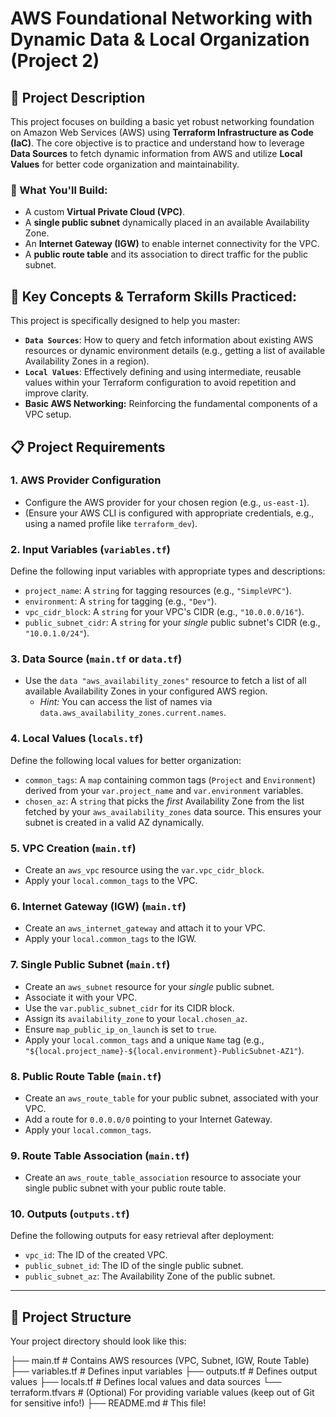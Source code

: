 # AWS Foundational Networking with Dynamic Data & Local Organization (Project 2)


## 📝 Project Description

This project focuses on building a basic yet robust networking foundation on Amazon Web Services (AWS) using **Terraform Infrastructure as Code (IaC)**. The core objective is to practice and understand how to leverage **Data Sources** to fetch dynamic information from AWS and utilize **Local Values** for better code organization and maintainability.

### 🌟 What You'll Build:

* A custom **Virtual Private Cloud (VPC)**.
* A **single public subnet** dynamically placed in an available Availability Zone.
* An **Internet Gateway (IGW)** to enable internet connectivity for the VPC.
* A **public route table** and its association to direct traffic for the public subnet.

## 🚀 Key Concepts & Terraform Skills Practiced:

This project is specifically designed to help you master:

* **`Data Sources`**: How to query and fetch information about existing AWS resources or dynamic environment details (e.g., getting a list of available Availability Zones in a region).
* **`Local Values`**: Effectively defining and using intermediate, reusable values within your Terraform configuration to avoid repetition and improve clarity.
* **Basic AWS Networking:** Reinforcing the fundamental components of a VPC setup.

## 📋 Project Requirements

### 1. AWS Provider Configuration

* Configure the AWS provider for your chosen region (e.g., `us-east-1`).
* (Ensure your AWS CLI is configured with appropriate credentials, e.g., using a named profile like `terraform_dev`).

### 2. Input Variables (`variables.tf`)

Define the following input variables with appropriate types and descriptions:

* `project_name`: A `string` for tagging resources (e.g., `"SimpleVPC"`).
* `environment`: A `string` for tagging (e.g., `"Dev"`).
* `vpc_cidr_block`: A `string` for your VPC's CIDR (e.g., `"10.0.0.0/16"`).
* `public_subnet_cidr`: A `string` for your *single* public subnet's CIDR (e.g., `"10.0.1.0/24"`).

### 3. Data Source (`main.tf` or `data.tf`)

* Use the `data "aws_availability_zones"` resource to fetch a list of all available Availability Zones in your configured AWS region.
    * *Hint:* You can access the list of names via `data.aws_availability_zones.current.names`.

### 4. Local Values (`locals.tf`)

Define the following local values for better organization:

* `common_tags`: A `map` containing common tags (`Project` and `Environment`) derived from your `var.project_name` and `var.environment` variables.
* `chosen_az`: A `string` that picks the *first* Availability Zone from the list fetched by your `aws_availability_zones` data source. This ensures your subnet is created in a valid AZ dynamically.

### 5. VPC Creation (`main.tf`)

* Create an `aws_vpc` resource using the `var.vpc_cidr_block`.
* Apply your `local.common_tags` to the VPC.

### 6. Internet Gateway (IGW) (`main.tf`)

* Create an `aws_internet_gateway` and attach it to your VPC.
* Apply your `local.common_tags` to the IGW.

### 7. Single Public Subnet (`main.tf`)

* Create an `aws_subnet` resource for your *single* public subnet.
* Associate it with your VPC.
* Use the `var.public_subnet_cidr` for its CIDR block.
* Assign its `availability_zone` to your `local.chosen_az`.
* Ensure `map_public_ip_on_launch` is set to `true`.
* Apply your `local.common_tags` and a unique `Name` tag (e.g., `"${local.project_name}-${local.environment}-PublicSubnet-AZ1"`).

### 8. Public Route Table (`main.tf`)

* Create an `aws_route_table` for your public subnet, associated with your VPC.
* Add a route for `0.0.0.0/0` pointing to your Internet Gateway.
* Apply your `local.common_tags`.

### 9. Route Table Association (`main.tf`)

* Create an `aws_route_table_association` resource to associate your single public subnet with your public route table.

### 10. Outputs (`outputs.tf`)

Define the following outputs for easy retrieval after deployment:

* `vpc_id`: The ID of the created VPC.
* `public_subnet_id`: The ID of the single public subnet.
* `public_subnet_az`: The Availability Zone of the public subnet.

---

## 📁 Project Structure

Your project directory should look like this:

├── main.tf        # Contains AWS resources (VPC, Subnet, IGW, Route Table)
├── variables.tf   # Defines input variables
├── outputs.tf     # Defines output values
├── locals.tf      # Defines local values and data sources
└── terraform.tfvars # (Optional) For providing variable values (keep out of Git for sensitive info!)
├── README.md      # This file!
